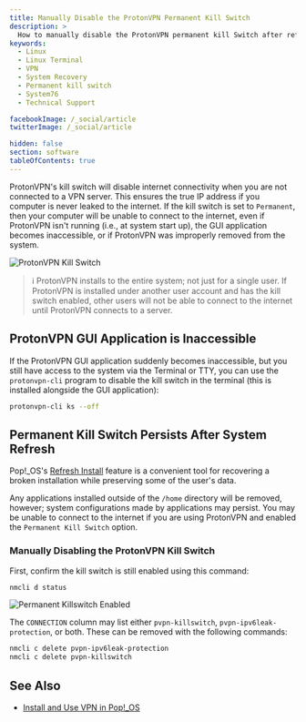 ```yaml
---
title: Manually Disable the ProtonVPN Permanent Kill Switch
description: >
  How to manually disable the ProtonVPN permanent kill Switch after refreshing Pop!_OS.
keywords:
  - Linux
  - Linux Terminal
  - VPN
  - System Recovery
  - Permanent kill switch
  - System76
  - Technical Support

facebookImage: /_social/article
twitterImage: /_social/article

hidden: false
section: software
tableOfContents: true
---
```


ProtonVPN's kill switch will disable internet connectivity when you are not connected to a VPN server. This ensures the true IP address if you computer is never leaked to the internet. If the kill switch is set to `Permanent`, then your computer will be unable to connect to the internet, even if ProtonVPN isn't running (i.e., at system start up), the GUI application becomes inaccessible, or if ProtonVPN was improperly removed from the system.

![ProtonVPN Kill Switch](images/fix-pvpn-killswitch/proton-killswitch.png)

> ℹ️ ProtonVPN installs to the entire system; not just for a single user. If ProtonVPN is installed under another user account and has the kill switch enabled, other users will not be able to connect to the internet until ProtonVPN connects to a server.

## ProtonVPN GUI Application is Inaccessible

If the ProtonVPN GUI application suddenly becomes inaccessible, but you still have access to the system via the Terminal or TTY, you can use the `protonvpn-cli` program to disable the kill switch in the terminal (this is installed alongside the GUI application):

```bash
protonvpn-cli ks --off
```

## Permanent Kill Switch Persists After System Refresh

Pop!\_OS's [Refresh Install](/articles/pop-recovery) feature is a convenient tool for recovering a broken installation while preserving some of the user's data.

Any applications installed outside of the `/home` directory will be removed, however; system configurations made by applications may persist. You may be unable to connect to the internet if you are using ProtonVPN and enabled the `Permanent Kill Switch` option.

### Manually Disabling the ProtonVPN Kill Switch

First, confirm the kill switch is still enabled using this command:

```bash
nmcli d status
```

![Permanent Killswitch Enabled](images/fix-pvpn-killswitch/confirm-with-nmcli.png)

The `CONNECTION` column may list either `pvpn-killswitch`, `pvpn-ipv6leak-protection`, or both. These can be removed with the following commands:

```bash
nmcli c delete pvpn-ipv6leak-protection 
nmcli c delete pvpn-killswitch
```

## See Also

- [Install and Use VPN in Pop!\_OS](/articles/use-vpn-software)